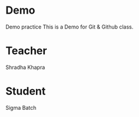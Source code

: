 # Demo
Demo practice
This is a Demo for Git &amp; Github class.

# Teacher
Shradha Khapra

# Student
Sigma Batch
